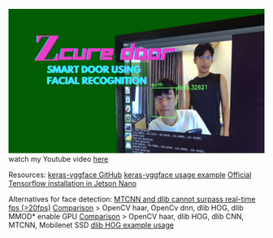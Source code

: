 ![thumbnail](https://github.com/earthtennison/zcure-door/blob/main/thumbnail.jpg)
watch my Youtube video [here](https://www.youtube.com/watch?v=6P8Yet2vkyQ&t=255s)

Resources:
[keras-vggface GitHub](https://github.com/rcmalli/keras-vggface)
[keras-vggface usage example](https://www.dlology.com/blog/live-face-identification-with-pre-trained-vggface2-model)
[Official Tensorflow installation in Jetson Nano](https://forums.developer.nvidia.com/t/official-tensorflow-for-jetson-nano/71770)

Alternatives for face detection:
[MTCNN and dlib cannot surpass real-time fps (>20fps)](https://www.kaggle.com/timesler/comparison-of-face-detection-packages)
[Comparison](https://learnopencv.com/face-detection-opencv-dlib-and-deep-learning-c-python/) > OpenCV haar, OpenCv dnn, dlib HOG, dlib MMOD* enable GPU
[Comparison](https://github.com/nodefluxio/face-detector-benchmark/blob/master/benchmark-result.txt) > OpenCV haar, dlib HOG, dlib CNN, MTCNN, Mobilenet SSD
[dlib HOG example usage](https://medium.com/@ageitgey/machine-learning-is-fun-part-4-modern-face-recognition-with-deep-learning-c3cffc121d78)

